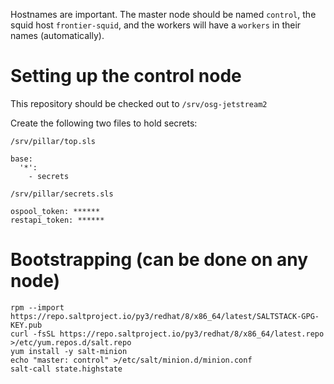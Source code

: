 
Hostnames are important. The master node should be named `control`, the squid host `frontier-squid`,
and the workers will have a `workers` in their names (automatically).

# Setting up the control node

This repository should be checked out to `/srv/osg-jetstream2`

Create the following two files to hold secrets:

`/srv/pillar/top.sls`

    base:
      '*':
        - secrets

`/srv/pillar/secrets.sls`

    ospool_token: ******
    restapi_token: ******


# Bootstrapping (can be done on any node)

```
rpm --import https://repo.saltproject.io/py3/redhat/8/x86_64/latest/SALTSTACK-GPG-KEY.pub
curl -fsSL https://repo.saltproject.io/py3/redhat/8/x86_64/latest.repo >/etc/yum.repos.d/salt.repo
yum install -y salt-minion
echo "master: control" >/etc/salt/minion.d/minion.conf
salt-call state.highstate
```


